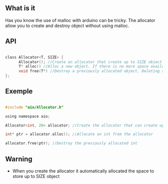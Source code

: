 ## What is it ##
Has you know the use of malloc with arduino can be tricky. The allocator allow you to create and destroy object without using malloc.

## API ##

```C

class Allocator<T, SIZE> {
      Allocator(); //Create an allocator that create up to SIZE object of type T.
      T* alloc() //Alloc a new object. If there is no more space available retrun NULL.
      void free(T*) //Destroy a previously allocated object. Deleting an invalid pointer causes undefined behaviour.
};

```

## Exemple ##

```C

#include "aio/Allocator.h"

using namespace aio;

Allocator<int, 20> allocator; //Create the allocator that can create up to 20 int

int* ptr = allocator.alloc(); //Allocate an int from the allocator

allocator.free(ptr); //Destroy the previously allocated int

```

## Warning ##

 * When you create the allocator it automatically allocated the space to store up to SIZE object